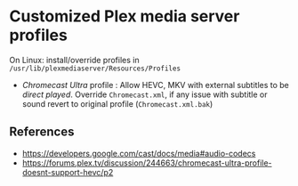 # Customized Plex media server profiles

On Linux: install/override profiles in `/usr/lib/plexmediaserver/Resources/Profiles`

- *Chromecast Ultra* profile :
   Allow HEVC, MKV with external subtitles to be *direct played*. Override `Chromecast.xml`, if any issue with subtitle
   or sound revert to original profile (`Chromecast.xml.bak`)

## References

- https://developers.google.com/cast/docs/media#audio-codecs
- https://forums.plex.tv/discussion/244663/chromecast-ultra-profile-doesnt-support-hevc/p2